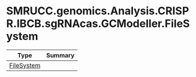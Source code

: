 ﻿
# SMRUCC.genomics.Analysis.CRISPR.IBCB.sgRNAcas.GCModeller.FileSystem

|Type|Summary|
|----|-------|
|[FileSystem](./FileSystem.md)||

